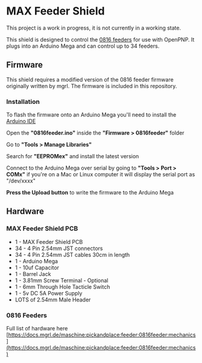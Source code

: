 # MAX Feeder Shield

This project is a work in progress, it is not currently in a working state.

This shield is designed to control the [0816 feeders](https://docs.mgrl.de/maschine:pickandplace:feeder:0816feeder:nativeshield) for use with OpenPNP. It plugs into an Arduino Mega and can control up to 34 feeders. 

## Firmware

This shield requires a modified version of the 0816 feeder firmware originally written by mgrl. The firmware is included in this repository.

### Installation

To flash the firmware onto an Arduino Mega you'll need to install the [Arduino IDE](https://www.arduino.cc/en/software)

Open the **"0816feeder.ino"** inside the **"Firmware > 0816feeder"** folder

Go to **"Tools > Manage Libraries"**

Search for **"EEPROMex"** and install the latest version

Connect to the Arduino Mega over serial by going to **"Tools > Port > COMx"** if you're on a Mac or Linux computer it will display the serial port as "/dev/xxxx"

**Press the Upload button** to write the firmware to the Arduino Mega

## Hardware

### MAX Feeder Shield PCB
- 1 - MAX Feeder Shield PCB
- 34 - 4 Pin 2.54mm JST connectors
- 34 - 4 Pin 2.54mm JST cables 30cm in length
- 1 - Arduino Mega
- 1 - 10uf Capacitor
- 1 - Barrel Jack
- 1 - 3.81mm Screw Terminal - Optional
- 1 - 6mm Through Hole Tacticle Switch
- 1 - 5v DC 5A Power Supply
- LOTS of 2.54mm Male Header

### 0816 Feeders

Full list of hardware here
[https://docs.mgrl.de/maschine:pickandplace:feeder:0816feeder:mechanics](https://docs.mgrl.de/maschine:pickandplace:feeder:0816feeder:mechanics)